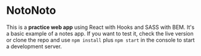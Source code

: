 # NotoNoto

This is a **practice web app** using React with Hooks and SASS with BEM. It's a basic example of a notes app. If you want to test it, check the live version or clone the repo and use `npm install` plus `npm start` in the console to start a development server.